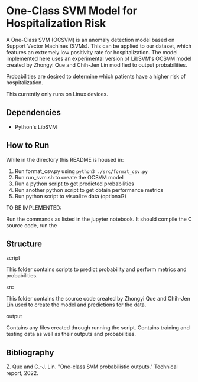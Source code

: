 # One-Class SVM Model for Hospitalization Risk 

A One-Class SVM (OCSVM) is an anomaly detection model based on Support Vector Machines (SVMs). This can be applied to our dataset, which features an extremely low positivity rate for hospitalization. The model implemented here uses an experimental version of LibSVM's OCSVM model created by Zhongyi Que and Chih-Jen Lin modified to output probabilities.

Probabilities are desired to determine which patients have a higher risk of hospitalization.

This currently only runs on Linux devices.

## Dependencies
* Python's LibSVM

## How to Run
While in the directory this README is housed in:
1. Run format_csv.py using `python3 ./src/format_csv.py`
2. Run run_svm.sh to create the OCSVM model
3. Run a python script to get predicted probabilities
4. Run another python script to get obtain performance metrics
5. Run python script to visualize data (optional?)

TO BE IMPLEMENTED:

Run the commands as listed in the jupyter notebook. It should compile the C source code, run the 

## Structure

script

This folder contains scripts to predict probability and perform metrics and probabilities.

src

This folder contains the source code created by Zhongyi Que and Chih-Jen Lin used to create the model and predictions for the data.

output

Contains any files created through running the script. Contains training and testing data as well as their outputs and probabilities.

## Bibliography

Z. Que and C.-J. Lin. "One-class SVM probabilistic outputs." Technical report, 2022.

